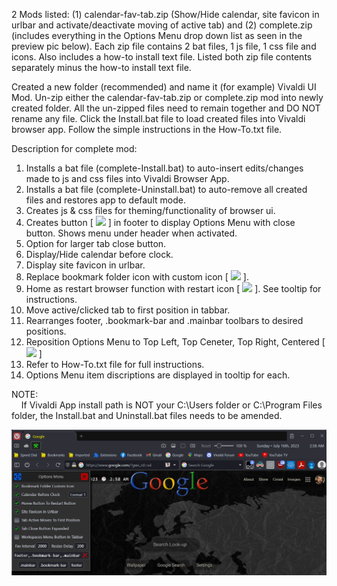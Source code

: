 2 Mods listed: (1) calendar-fav-tab.zip (Show/Hide calendar, site favicon in urlbar and activate/deactivate moving of active tab) and (2) complete.zip (includes everything in the Options Menu drop down list as seen in the preview pic below). Each zip file contains 2 bat files, 1 js file, 1 css file and icons. Also includes a how-to install text file. Listed both zip file contents separately minus the how-to install text file.

Created a new folder (recommended) and name it (for example) Vivaldi UI Mod. Un-zip either the calendar-fav-tab.zip or complete.zip mod into newly created folder. All the un-zipped files need to remain together and DO NOT rename any file. Click the Install.bat file to load created files into Vivaldi browser app. Follow the simple instructions in the How-To.txt file.

Description for complete mod:
1. Installs a bat file (complete-Install.bat) to auto-insert edits/changes made to js and css files into Vivaldi Browser App.
2. Installs a bat file (complete-Uninstall.bat) to auto-remove all created files and restores app to default mode.
3. Creates js & css files for theming/functionality of browser ui.
4. Creates button [ <img src="https://github.com/srazzano/Images/blob/master/options.png"/> ] in footer to display Options Menu with close button. Shows menu under header when activated.
5. Option for larger tab close button.
6. Display/Hide calendar before clock.
7. Display site favicon in urlbar.
8. Replace bookmark folder icon with custom icon [ <img src="https://github.com/srazzano/Images/blob/master/folderIcon.png"/> ].
9. Home as restart browser function with restart icon [ <img src="https://github.com/srazzano/Images/blob/master/restartIcon.png"/> ]. See tooltip for instructions.
10. Move active/clicked tab to first position in tabbar.
11. Rearranges footer, .bookmark-bar and .mainbar toolbars to desired positions.
12. Reposition Options Menu to Top Left, Top Ceneter, Top Right, Centered [ <img src="https://github.com/srazzano/Images/blob/master/position.png"/> ]
13. Refer to How-To.txt file for full instructions.
14. Options Menu item discriptions are displayed in tooltip for each.

NOTE:<br>
&nbsp;&nbsp;&nbsp; If Vivaldi App install path is NOT your C:\Users folder or C:\Program Files folder, the Install.bat and Uninstall.bat files needs to be amended.

<img src="https://github.com/Razzano/Images/blob/master/VivaldiCustom.png"/>
